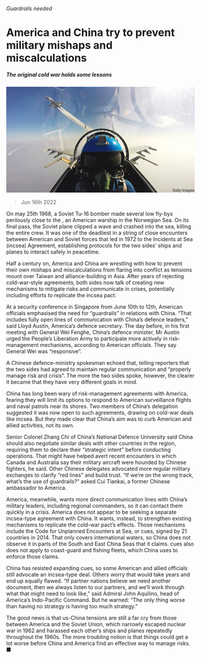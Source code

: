 ###### Guardrails needed

# America and China try to prevent military mishaps and miscalculations 

##### The original cold war holds some lessons 

![image](images/20220618_CNP002.jpg) 

> Jun 16th 2022 

On may 25th 1968, a Soviet Tu-16 bomber made several low fly-bys perilously close to the , an American warship in the Norwegian Sea. On its final pass, the Soviet plane clipped a wave and crashed into the sea, killing the entire crew. It was one of the deadliest in a string of close encounters between American and Soviet forces that led in 1972 to the Incidents at Sea (incsea) Agreement, establishing protocols for the two sides’ ships and planes to interact safely in peacetime.

Half a century on, America and China are wrestling with how to prevent their own mishaps and miscalculations from flaring into conflict as tensions mount over Taiwan and alliance-building in Asia. After years of rejecting cold-war-style agreements, both sides now talk of creating new mechanisms to mitigate risks and communicate in crises, potentially including efforts to replicate the incsea pact.

At a security conference in Singapore from June 10th to 12th, American officials emphasised the need for “guardrails” in relations with China. “That includes fully open lines of communication with China’s defence leaders,” said Lloyd Austin, America’s defence secretary. The day before, in his first meeting with General Wei Fenghe, China’s defence minister, Mr Austin urged the People’s Liberation Army to participate more actively in risk-management mechanisms, according to American officials. They say General Wei was “responsive”. 

A Chinese defence-ministry spokesman echoed that, telling reporters that the two sides had agreed to maintain regular communication and “properly manage risk and crisis”. The more the two sides spoke, however, the clearer it became that they have very different goals in mind. 

China has long been wary of risk-management agreements with America, fearing they will limit its options to respond to American surveillance flights and naval patrols near its shores. Two members of China’s delegation suggested it was now open to such agreements, drawing on cold-war deals like incsea. But they made clear that China’s aim was to curb American and allied activities, not its own. 

Senior Colonel Zhang Chi of China’s National Defence University said China should also negotiate similar deals with other countries in the region, requiring them to declare their “strategic intent” before conducting operations. That might have helped avert recent encounters in which Canada and Australia say their military aircraft were hounded by Chinese fighters, he said. Other Chinese delegates advocated more regular military exchanges to clarify “red lines” and build trust. “If we’re on the wrong track, what’s the use of guardrails?” asked Cui Tiankai, a former Chinese ambassador to America. 

America, meanwhile, wants more direct communication lines with China’s military leaders, including regional commanders, so it can contact them quickly in a crisis. America does not appear to be seeking a separate incsea-type agreement with China. It wants, instead, to strengthen existing mechanisms to replicate the cold-war pact’s effects. Those mechanisms include the Code for Unplanned Encounters at Sea, or cues, signed by 21 countries in 2014. That only covers international waters, so China does not observe it in parts of the South and East China Seas that it claims. cues also does not apply to coast-guard and fishing fleets, which China uses to enforce those claims. 

China has resisted expanding cues, so some American and allied officials still advocate an incsea-type deal. Others worry that would take years and end up equally flawed. “If partner nations believe we need another document, then we always listen to our partners, and we’ll work through what that might need to look like,” said Admiral John Aquilino, head of America’s Indo-Pacific Command. But he warned: “The only thing worse than having no strategy is having too much strategy.” 

The good news is that us-China tensions are still a far cry from those between America and the Soviet Union, which narrowly escaped nuclear war in 1962 and harassed each other’s ships and planes repeatedly throughout the 1960s. The more troubling notion is that things could get a lot worse before China and America find an effective way to manage risks. ■

